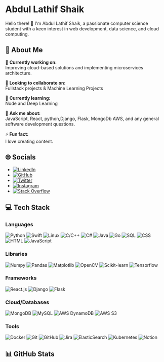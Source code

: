 # Abdul Lathif Shaik

Hello there! 👋 I'm Abdul Lathif Shaik, a passionate computer science student with a keen interest in web development, data science, and cloud computing.

## 💫 About Me

🔭 **Currently working on:**  
Improving cloud-based solutions and implementing microservices architecture.

👯 **Looking to collaborate on:**  
Fullstack projects & Machine Learning Projects

🌱 **Currently learning:**  
Node and Deep Learning

💬 **Ask me about:**  
JavaScript, React, python,Django, Flask, MongoDb AWS, and any general software development questions.

⚡ **Fun fact:**  
I love creating content.

## 🌐 Socials

- [![LinkedIn](https://img.shields.io/badge/-LinkedIn-blue?style=flat-square&logo=linkedin)](https://www.linkedin.com/in/abdullathifsk/)
- [![GitHub](https://img.shields.io/badge/-GitHub-black?style=flat-square&logo=github)](https://github.com/lathifshaik)
- [![Twitter](https://img.shields.io/badge/-Twitter-blue?style=flat-square&logo=twitter)](https://twitter.com/your_twitter)
- [![Instagram](https://img.shields.io/badge/-Instagram-purple?style=flat-square&logo=instagram)](https://www.instagram.com/your_instagram)
- [![Stack Overflow](https://img.shields.io/badge/-StackOverflow-orange?style=flat-square&logo=stackoverflow)](https://stackoverflow.com/users/your_profile)

## 💻 Tech Stack

### Languages
 ![Python](https://img.shields.io/badge/-Python-blue?style=flat-square&logo=python&logoColor=white)
![Swift](https://img.shields.io/badge/-Swift-orange?style=flat-square&logo=swift&logoColor=white)
![Linux](https://img.shields.io/badge/-Linux-black?style=flat-square&logo=linux&logoColor=white)
![C/C++](https://img.shields.io/badge/-C/C++-blue?style=flat-square&logo=c%2B%2B&logoColor=white)
![C#](https://img.shields.io/badge/-C%23-purple?style=flat-square&logo=c-sharp&logoColor=white)
 ![Java](https://img.shields.io/badge/-Java-red?style=flat-square&logo=java&logoColor=white)
  ![Go](https://img.shields.io/badge/-Go-gray?style=flat-square&logo=go&logoColor=white)
 ![SQL](https://img.shields.io/badge/-SQL-yellow?style=flat-square&logo=mysql&logoColor=white)
  ![CSS](https://img.shields.io/badge/-CSS-blue?style=flat-square&logo=css3&logoColor=white)
  ![HTML](https://img.shields.io/badge/-HTML-red?style=flat-square&logo=html5&logoColor=white)
  ![JavaScript](https://img.shields.io/badge/-JavaScript-yellow?style=flat-square&logo=javascript&logoColor=white)

### Libraries
![Numpy](https://img.shields.io/badge/-Numpy-lightgray?style=flat-square&logo=numpy&logoColor=white)
 ![Pandas](https://img.shields.io/badge/-Pandas-white?style=flat-square&logo=pandas&logoColor=black)
![Matplotlib](https://img.shields.io/badge/-Matplotlib-darkblue?style=flat-square&logo=matplotlib&logoColor=white)
 ![OpenCV](https://img.shields.io/badge/-OpenCV-green?style=flat-square&logo=opencv&logoColor=white)
 ![Scikit-learn](https://img.shields.io/badge/-Scikit--learn-blue?style=flat-square&logo=scikit-learn&logoColor=white)
![Tensorflow](https://img.shields.io/badge/-Tensorflow-orange?style=flat-square&logo=tensorflow&logoColor=white)

### Frameworks
 ![React.js](https://img.shields.io/badge/-ReactJs-blue?style=flat-square&logo=react&logoColor=white)
![Django](https://img.shields.io/badge/-Django-darkgreen?style=flat-square&logo=django&logoColor=white)
 ![Flask](https://img.shields.io/badge/-Flask-black?style=flat-square&logo=flask&logoColor=white)

### Cloud/Databases
![MongoDB](https://img.shields.io/badge/-MongoDB-green?style=flat-square&logo=mongodb&logoColor=white)
![MySQL](https://img.shields.io/badge/-MySQL-blue?style=flat-square&logo=mysql&logoColor=white)
![AWS DynamoDB](https://img.shields.io/badge/-DynamoDB-lightblue?style=flat-square&logo=amazon-aws&logoColor=white)
 ![AWS S3](https://img.shields.io/badge/-S3-blue?style=flat-square&logo=amazon-aws&logoColor=white)

### Tools
 ![Docker](https://img.shields.io/badge/-Docker-blue?style=flat-square&logo=docker&logoColor=white)
 ![Git](https://img.shields.io/badge/-Git-red?style=flat-square&logo=git&logoColor=white)
![GitHub](https://img.shields.io/badge/-GitHub-black?style=flat-square&logo=github&logoColor=white)
 ![Jira](https://img.shields.io/badge/-Jira-blue?style=flat-square&logo=jira&logoColor=white)
 ![ElasticSearch](https://img.shields.io/badge/-ElasticSearch-blue?style=flat-square&logo=elasticsearch&logoColor=white)
![Kubernetes](https://img.shields.io/badge/-Kubernetes-blue?style=flat-square&logo=kubernetes&logoColor=white)
![Notion](https://img.shields.io/badge/-Notion-black?style=flat-square&logo=notion&logoColor=white)

## 📊 GitHub Stats
